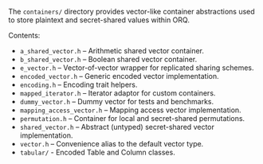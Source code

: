 The `containers/` directory provides vector-like container abstractions used to store plaintext and secret-shared values within ORQ.

Contents:

- `a_shared_vector.h` – Arithmetic shared vector container.
- `b_shared_vector.h` – Boolean shared vector container.
- `e_vector.h` – Vector-of-vector wrapper for replicated sharing schemes.
- `encoded_vector.h` – Generic encoded vector implementation.
- `encoding.h` – Encoding trait helpers.
- `mapped_iterator.h` – Iterator adaptor for custom containers.
- `dummy_vector.h` – Dummy vector for tests and benchmarks.
- `mapping_access_vector.h` – Mapping access vector implementation.
- `permutation.h` – Container for local and secret-shared permutations.
- `shared_vector.h` – Abstract (untyped) secret-shared vector implementation.
- `vector.h` – Convenience alias to the default vector type.
- `tabular/` - Encoded Table and Column classes.
